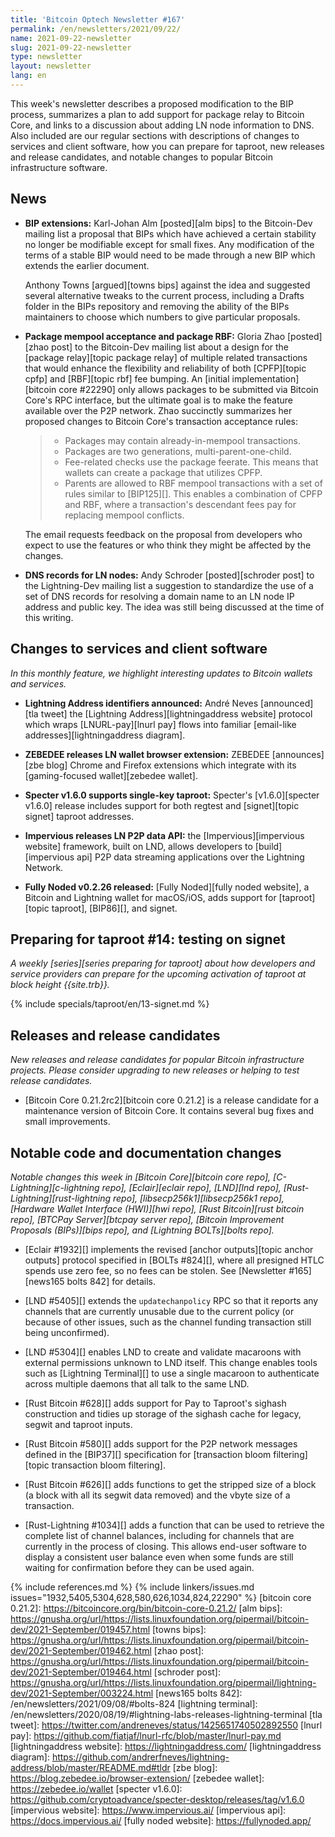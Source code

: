 ```yaml
---
title: 'Bitcoin Optech Newsletter #167'
permalink: /en/newsletters/2021/09/22/
name: 2021-09-22-newsletter
slug: 2021-09-22-newsletter
type: newsletter
layout: newsletter
lang: en
---
```

This week's newsletter describes a proposed modification to the BIP
process, summarizes a plan to add support for package relay to Bitcoin
Core, and links to a discussion about adding LN node information to DNS.
Also included are our regular sections with descriptions of changes to
services and client software, how you can prepare for taproot, new
releases and release candidates, and notable changes to popular Bitcoin
infrastructure software.

## News

- **BIP extensions:** Karl-Johan Alm [posted][alm bips] to the
  Bitcoin-Dev mailing list a proposal that BIPs which have
  achieved a certain stability no longer be modifiable except for
  small fixes.  Any modification of the terms of a stable BIP would need
  to be made through a new BIP which extends the earlier document.

  Anthony Towns [argued][towns bips] against the idea and suggested
  several alternative tweaks to the current process, including a
  Drafts folder in the BIPs repository and removing the ability of the
  BIPs maintainers to choose which numbers to give particular
  proposals.

- **Package mempool acceptance and package RBF:** Gloria Zhao [posted][zhao
  post] to the Bitcoin-Dev mailing list about a design for the [package
  relay][topic package relay] of multiple related transactions that
  would enhance the flexibility and reliability of both [CPFP][topic
  cpfp] and [RBF][topic rbf] fee bumping.  An [initial
  implementation][bitcoin core #22290] only allows packages to be
  submitted via Bitcoin Core's RPC interface, but the ultimate goal is
  to make the feature available over the P2P network.  Zhao succinctly
  summarizes her proposed changes to Bitcoin Core's transaction
  acceptance rules:

  > - Packages may contain already-in-mempool transactions.
  > - Packages are two generations, multi-parent-one-child.
  > - Fee-related checks use the package feerate. This means that wallets can
  >   create a package that utilizes CPFP.
  > - Parents are allowed to RBF mempool transactions with a set of rules
  >   similar to [BIP125][]. This enables a combination of CPFP and RBF,
  >   where a transaction's descendant fees pay for replacing mempool
  >   conflicts.

  The email requests feedback on the proposal from developers who expect
  to use the features or who think they might be affected by the
  changes.

- **DNS records for LN nodes:** Andy Schroder [posted][schroder post] to
  the Lightning-Dev mailing list a suggestion to standardize the use of
  a set of DNS records for resolving a domain name to an LN node IP
  address and public key.  The idea was still being discussed at the
  time of this writing.

## Changes to services and client software

*In this monthly feature, we highlight interesting updates to Bitcoin
wallets and services.*

- **Lightning Address identifiers announced:**
  André Neves [announced][tla tweet] the [Lightning Address][lightningaddress
  website] protocol which wraps [LNURL-pay][lnurl pay] flows into familiar
  [email-like addresses][lightningaddress diagram].

- **ZEBEDEE releases LN wallet browser extension:**
  ZEBEDEE [announces][zbe blog] Chrome and Firefox extensions which integrate with its
  [gaming-focused wallet][zebedee wallet].

- **Specter v1.6.0 supports single-key taproot:**
  Specter's [v1.6.0][specter v1.6.0] release includes support for both regtest
  and [signet][topic signet] taproot addresses.

- **Impervious releases LN P2P data API:**
  the [Impervious][impervious website] framework, built on LND, allows developers
  to [build][impervious api] P2P data streaming applications over the Lightning Network.

- **Fully Noded v0.2.26 released:**
  [Fully Noded][fully noded website], a Bitcoin and Lightning wallet for macOS/iOS, adds support for
  [taproot][topic taproot], [BIP86][], and signet.

## Preparing for taproot #14: testing on signet

*A weekly [series][series preparing for taproot] about how developers
and service providers can prepare for the upcoming activation of taproot
at block height {{site.trb}}.*

{% include specials/taproot/en/13-signet.md %}

## Releases and release candidates

*New releases and release candidates for popular Bitcoin infrastructure
projects.  Please consider upgrading to new releases or helping to test
release candidates.*

- [Bitcoin Core 0.21.2rc2][bitcoin core 0.21.2] is a release candidate
  for a maintenance version of Bitcoin Core.  It contains several bug
  fixes and small improvements.

## Notable code and documentation changes

*Notable changes this week in [Bitcoin Core][bitcoin core repo],
[C-Lightning][c-lightning repo], [Eclair][eclair repo], [LND][lnd repo],
[Rust-Lightning][rust-lightning repo], [libsecp256k1][libsecp256k1
repo], [Hardware Wallet Interface (HWI)][hwi repo],
[Rust Bitcoin][rust bitcoin repo], [BTCPay Server][btcpay server repo],
[Bitcoin Improvement Proposals (BIPs)][bips repo], and [Lightning
BOLTs][bolts repo].*

- [Eclair #1932][] implements the revised [anchor outputs][topic anchor
  outputs] protocol specified in [BOLTs #824][], where all presigned
  HTLC spends use zero fee, so no fees can be stolen.  See [Newsletter
  #165][news165 bolts 842] for details.

- [LND #5405][] extends the `updatechanpolicy` RPC so that it reports
  any channels that are currently unusable due to the current policy (or
  because of other issues, such as the channel funding transaction still
  being unconfirmed).

- [LND #5304][] enables LND to create and validate macaroons with external
  permissions unknown to LND itself. This change enables tools such as [Lightning
  Terminal][] to use a single macaroon to authenticate across multiple daemons that
  all talk to the same LND.

- [Rust Bitcoin #628][] adds support for Pay to Taproot's sighash
  construction and tidies up storage of the sighash cache for legacy,
  segwit and taproot inputs.

- [Rust Bitcoin #580][] adds support for the P2P network messages
  defined in the [BIP37][] specification for [transaction bloom
  filtering][topic transaction bloom filtering].

- [Rust Bitcoin #626][] adds functions to get the stripped size of a
  block (a block with all its segwit data removed) and the vbyte size of
  a transaction.

- [Rust-Lightning #1034][] adds a function that can be used to retrieve
  the complete list of channel balances, including for channels that are
  currently in the process of closing.  This allows end-user software to
  display a consistent user balance even when some funds are still
  waiting for confirmation before they can be used again.

{% include references.md %}
{% include linkers/issues.md issues="1932,5405,5304,628,580,626,1034,824,22290" %}
[bitcoin core 0.21.2]: https://bitcoincore.org/bin/bitcoin-core-0.21.2/
[alm bips]: https://gnusha.org/url/https://lists.linuxfoundation.org/pipermail/bitcoin-dev/2021-September/019457.html
[towns bips]: https://gnusha.org/url/https://lists.linuxfoundation.org/pipermail/bitcoin-dev/2021-September/019462.html
[zhao post]: https://gnusha.org/url/https://lists.linuxfoundation.org/pipermail/bitcoin-dev/2021-September/019464.html
[schroder post]: https://gnusha.org/url/https://lists.linuxfoundation.org/pipermail/lightning-dev/2021-September/003224.html
[news165 bolts 842]: /en/newsletters/2021/09/08/#bolts-824
[lightning terminal]: /en/newsletters/2020/08/19/#lightning-labs-releases-lightning-terminal
[tla tweet]: https://twitter.com/andreneves/status/1425651740502892550
[lnurl pay]: https://github.com/fiatjaf/lnurl-rfc/blob/master/lnurl-pay.md
[lightningaddress website]: https://lightningaddress.com/
[lightningaddress diagram]: https://github.com/andrerfneves/lightning-address/blob/master/README.md#tldr
[zbe blog]: https://blog.zebedee.io/browser-extension/
[zebedee wallet]: https://zebedee.io/wallet
[specter v1.6.0]: https://github.com/cryptoadvance/specter-desktop/releases/tag/v1.6.0
[impervious website]: https://www.impervious.ai/
[impervious api]: https://docs.impervious.ai/
[fully noded website]: https://fullynoded.app/
